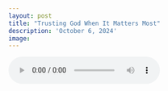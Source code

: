 ```yaml
---
layout: post
title: "Trusting God When It Matters Most"
description: 'October 6, 2024'
image:
---
```


<audio controls>
  <source src="assets/audio/fbc_2024-10-06_sermon.mp3" type="audio/mp3">
Your browser does not support the audio element.
</audio>
